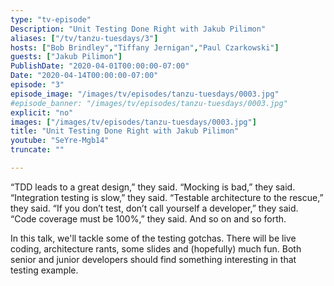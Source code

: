```yaml
---
type: "tv-episode"
Description: "Unit Testing Done Right with Jakub Pilimon"
aliases: ["/tv/tanzu-tuesdays/3"]
hosts: ["Bob Brindley","Tiffany Jernigan","Paul Czarkowski"]
guests: ["Jakub Pilimon"]
PublishDate: "2020-04-01T00:00:00-07:00"
Date: "2020-04-14T00:00:00-07:00"
episode: "3"
episode_image: "/images/tv/episodes/tanzu-tuesdays/0003.jpg"
#episode_banner: "/images/tv/episodes/tanzu-tuesdays/0003.jpg"
explicit: "no"
images: ["/images/tv/episodes/tanzu-tuesdays/0003.jpg"]
title: "Unit Testing Done Right with Jakub Pilimon"
youtube: "SeYre-Mgb14"
truncate: ""

---
```


“TDD leads to a great design,” they said. “Mocking is bad,” they said. “Integration testing is slow,” they said. “Testable architecture to the rescue,” they said. “If you don’t test, don’t call yourself a developer,” they said. “Code coverage must be 100%,” they said. And so on and so forth.

In this talk, we'll tackle some of the testing gotchas. There will be live coding, architecture rants, some slides and (hopefully) much fun. Both senior and junior developers should find something interesting in that testing example.